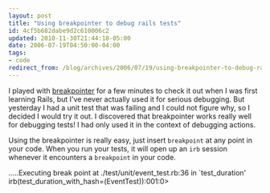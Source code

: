 ```yaml
---
layout: post
title: "Using breakpointer to debug rails tests"
id: 4cf5b682dabe9d2c610006c2
updated: 2010-11-30T21:44:18-05:00
date: 2006-07-19T04:50:00-04:00
tags:
- code
redirect_from: /blog/archives/2006/07/19/using-breakpointer-to-debug-rails-tests/
---
```


<p>
I played with <a href="http://wiki.rubyonrails.org/rails/pages/HowtoDebugWithBreakpoint">breakpointer</a> for a few minutes to check it out when I was first learning Rails, but I've never actually used it for serious debugging. But yesterday I had a unit test that was failing and I could not figure why, so I decided I would try it out. I discovered that breakpointer works really well for debugging tests! I had only used it in the context of debugging actions.

</p>
<p>
Using the breakpointer is really easy, just insert <code>breakpoint</code> at any point in your code. When you run your tests, it will open up an <code>irb</code> session whenever it encounters a <code>breakpoint</code> in your code.

</p>
    .....Executing break point at ./test/unit/event_test.rb:36 in `test_duration'
    irb(test_duration_with_hash=(EventTest)):001:0>
